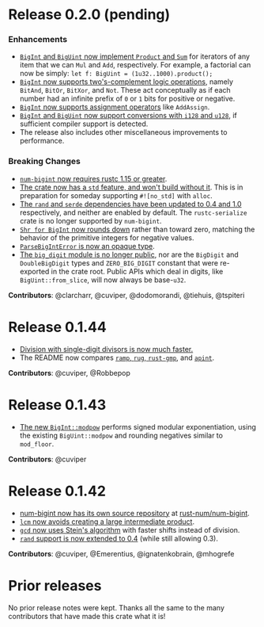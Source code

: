 # Release 0.2.0 (pending)

### Enhancements

- [`BigInt` and `BigUint` now implement `Product` and `Sum`][22] for iterators
  of any item that we can `Mul` and `Add`, respectively.  For example, a
  factorial can now be simply: `let f: BigUint = (1u32..1000).product();`
- [`BigInt` now supports two's-complement logic operations][26], namely
  `BitAnd`, `BitOr`, `BitXor`, and `Not`.  These act conceptually as if each
  number had an infinite prefix of `0` or `1` bits for positive or negative.
- [`BigInt` now supports assignment operators][41] like `AddAssign`.
- [`BigInt` and `BigUint` now support conversions with `i128` and `u128`][44],
  if sufficient compiler support is detected.
- The release also includes other miscellaneous improvements to performance.

### Breaking Changes

- [`num-bigint` now requires rustc 1.15 or greater][23].
- [The crate now has a `std` feature, and won't build without it][46].  This is
  in preparation for someday supporting `#![no_std]` with `alloc`.
- [The `rand` and `serde` dependencies have been updated to 0.4 and 1.0][24]
  respectively, and neither are enabled by default.  The `rustc-serialize` crate
  is no longer supported by `num-bigint`.
- [`Shr for BigInt` now rounds down][8] rather than toward zero, matching the
  behavior of the primitive integers for negative values.
- [`ParseBigIntError` is now an opaque type][37].
- [The `big_digit` module is no longer public][38], nor are the `BigDigit` and
  `DoubleBigDigit` types and `ZERO_BIG_DIGIT` constant that were re-exported in
  the crate root.  Public APIs which deal in digits, like `BigUint::from_slice`,
  will now always be base-`u32`.

**Contributors**: @clarcharr, @cuviper, @dodomorandi, @tiehuis, @tspiteri

[8]: https://github.com/rust-num/num-bigint/pull/8
[22]: https://github.com/rust-num/num-bigint/pull/22
[23]: https://github.com/rust-num/num-bigint/pull/23
[24]: https://github.com/rust-num/num-bigint/pull/24
[26]: https://github.com/rust-num/num-bigint/pull/26
[37]: https://github.com/rust-num/num-bigint/pull/37
[38]: https://github.com/rust-num/num-bigint/pull/38
[41]: https://github.com/rust-num/num-bigint/pull/41
[44]: https://github.com/rust-num/num-bigint/pull/44
[46]: https://github.com/rust-num/num-bigint/pull/46

# Release 0.1.44

- [Division with single-digit divisors is now much faster.][42]
- The README now compares [`ramp`, `rug`, `rust-gmp`][20], and [`apint`][21].

**Contributors**: @cuviper, @Robbepop

[20]: https://github.com/rust-num/num-bigint/pull/20
[21]: https://github.com/rust-num/num-bigint/pull/21
[42]: https://github.com/rust-num/num-bigint/pull/42

# Release 0.1.43

- [The new `BigInt::modpow`][18] performs signed modular exponentiation, using
  the existing `BigUint::modpow` and rounding negatives similar to `mod_floor`.

**Contributors**: @cuviper

[18]: https://github.com/rust-num/num-bigint/pull/18


# Release 0.1.42

- [num-bigint now has its own source repository][num-356] at [rust-num/num-bigint][home].
- [`lcm` now avoids creating a large intermediate product][num-350].
- [`gcd` now uses Stein's algorithm][15] with faster shifts instead of division.
- [`rand` support is now extended to 0.4][11] (while still allowing 0.3).

**Contributors**: @cuviper, @Emerentius, @ignatenkobrain, @mhogrefe

[home]: https://github.com/rust-num/num-bigint
[num-350]: https://github.com/rust-num/num/pull/350
[num-356]: https://github.com/rust-num/num/pull/356
[11]: https://github.com/rust-num/num-bigint/pull/11
[15]: https://github.com/rust-num/num-bigint/pull/15


# Prior releases

No prior release notes were kept.  Thanks all the same to the many
contributors that have made this crate what it is!

